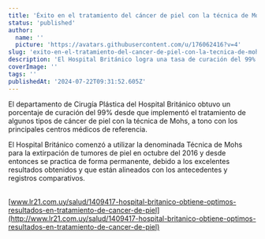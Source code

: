 ```yaml
---
title: 'Éxito en el tratamiento del cáncer de piel con la técnica de Mohs'
status: 'published'
author:
  name: ''
  picture: 'https://avatars.githubusercontent.com/u/176062416?v=4'
slug: 'exito-en-el-tratamiento-del-cancer-de-piel-con-la-tecnica-de-mohs'
description: 'El Hospital Británico logra una tasa de curación del 99% en el tratamiento de cáncer de piel utilizando la técnica de Mohs.'
coverImage: ''
tags: ''
publishedAt: '2024-07-22T09:31:52.605Z'
---
```


El departamento de Cirugía Plástica del Hospital Británico obtuvo un porcentaje de curación del 99% desde que implementó el tratamiento de algunos tipos de cáncer de piel con la técnica de Mohs, a tono con los principales centros médicos de referencia.

El Hospital Británico comenzó a utilizar la denominada Técnica de Mohs para la extirpación de tumores de piel en octubre del 2016 y desde entonces se practica de forma permanente, debido a los excelentes resultados obtenidos y que están alineados con los antecedentes y registros comparativos.

\
[www.lr21.com.uy/salud/1409417-hospital-britanico-obtiene-optimos-resultados-en-tratamiento-de-cancer-de-piel](http://www.lr21.com.uy/salud/1409417-hospital-britanico-obtiene-optimos-resultados-en-tratamiento-de-cancer-de-piel)
